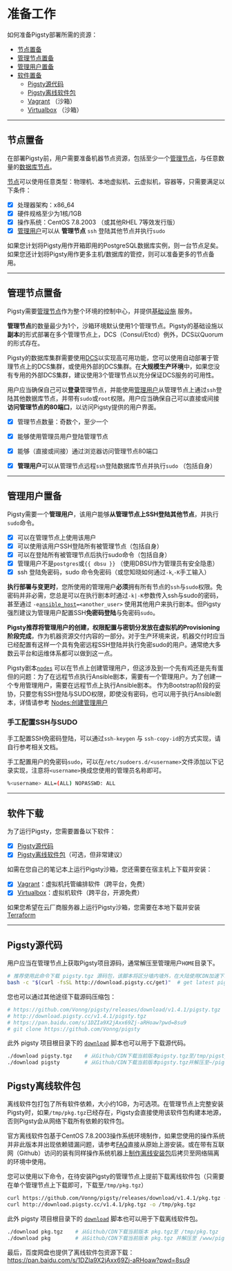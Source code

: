 # 准备工作

如何准备Pigsty部署所需的资源：

* [节点置备](#节点置备)
* [管理节点置备](#管理节点置备)
* [管理用户置备](#管理用户置备)
* [软件置备](#软件置备)
  * [Pigsty源代码](#pigsty源代码)
  * [Pigsty离线软件包](#pigsty离线软件包)
  * [Vagrant](#vagrant) （沙箱）
  * [Virtualbox](#Virtualbox) （沙箱）




----------------

## 节点置备

在部署Pigsty前，用户需要准备机器节点资源，包括至少一个[管理节点](c-arch.md#管理节点)，与任意数量的[数据库节点](c-arch.md#数据库节点)。

[节点](c-arch.md#数据库节点)可以使用任意类型：物理机、本地虚拟机、云虚拟机，容器等，只需要满足以下条件：

  - [x] 处理器架构：x86_64
  - [x] 硬件规格至少为1核/1GB
  - [x] 操作系统：CentOS 7.8.2003 （或其他RHEL 7等效发行版）
  - [x] [管理用户](#管理节点置备)可以从 **管理节点** `ssh` 登陆其他节点并执行`sudo`

如果您计划将Pigsty用作开箱即用的PostgreSQL数据库实例，则一台节点足矣。如果您还计划将Pigsty用作更多主机/数据库的管控，则可以准备更多的节点备用。




----------------

## 管理节点置备

Pigsty需要[管理节点](c-arch.md#管理节点)作为整个环境的控制中心，并提供[基础设施](c-arch#基础设施) 服务。

**管理节点**的数量最少为1个，沙箱环境默认使用1个管理节点。Pigsty的基础设施以**副本**的形式部署在多个管理节点上，DCS（Consul/Etcd）例外，DCS以Quorum的形式存在。

Pigsty的数据库集群需要使用[DCS](v-infra.md#dcs)以实现高可用功能，您可以使用自动部署于管理节点上的DCS集群，或使用外部的DCS集群。在**大规模生产环境**中，如果您没有专用的外部DCS集群，建议使用3个管理节点以充分保证DCS服务的可用性。

用户应当确保自己可以**登录**管理节点，并能使用[管理用户](#管理用户置备)从管理节点上通过`ssh`登陆其他数据库节点，并带有`sudo`或`root`权限。用户应当确保自己可以直接或间接**访问管理节点的80端口**，以访问Pigsty提供的用户界面。

  - [x] 管理节点数量：奇数个，至少一个
  - [x] 能够使用管理员用户登陆管理节点
  - [x] 能够（直接或间接）通过浏览器访问管理节点80端口
  - [x] **管理用户**可以从管理节点远程`ssh`登陆数据库节点并执行`sudo` （包括自身）



----------------

## 管理用户置备

Pigsty需要一个**管理用户**，该用户能够**从管理节点上SSH登陆其他节点**，并执行`sudo`命令。

  - [x] 可以在管理节点上使用该用户
  - [x] 可以使用该用户SSH登陆所有被管理节点（包括自身）
  - [x] 可以在登陆所有被管理节点后执行sudo命令（包括自身）
  - [x] 管理用户不是`postgres`或`{{ dbsu }}` （使用DBSU作为管理员有安全隐患）
  - [x] ssh 登陆免密码，sudo 命令免密码（或您知晓如何通过`-k`,`-K`手工输入）

**执行部署与变更时**，您所使用的管理用户**必须**拥有所有节点的`ssh`与`sudo`权限。免密码并非必需，您总是可以在执行剧本时通过`-k|-K`参数传入ssh与sudo的密码，甚至通过 `-e`[`ansible_host`](v-infra.md#connect)`=<another_user>` 使用其他用户来执行剧本。但Pigsty强烈建议为管理用户配置SSH**免密码登陆**与免密码`sudo`。

**Pigsty推荐将管理用户的创建，权限配置与密钥分发放在虚拟机的Provisioning阶段完成**，作为机器资源交付内容的一部分。对于生产环境来说，机器交付时应当已经配置有这样一个具有免密远程SSH登陆并执行免密sudo的用户。通常绝大多数云平台和运维体系都可以做到这一点。

Pigsty剧本[`nodes`](p-nodes.md#nodes) 可以在节点上创建管理用户，但这涉及到一个先有鸡还是先有蛋但的问题：为了在远程节点执行Ansible剧本，需要有一个管理用户。为了创建一个专用管理用户，需要在远程节点上执行Ansible剧本。 作为Bootstrap阶段的妥协，只要您有SSH登陆与SUDO权限，即使没有密码，也可以用于执行Ansible剧本，详情请参考 [Nodes:创建管理用户](v-nodes.md#创建管理用户)


### 手工配置SSH与SUDO

手工配置SSH免密码登陆，可以通过`ssh-keygen` 与 `ssh-copy-id`的方式实现，请自行参考相关文档。

手工配置用户的免密码`sudo`，可以在`/etc/sudoers.d/<username>`文件添加以下记录实现，注意将`<username>`换成您使用的管理员名称即可。

```bash
%<username> ALL=(ALL) NOPASSWD: ALL
```




----------------

## 软件下载

为了运行Pigsty，您需要置备以下软件：

  - [x] [Pigsty源代码](#Pigsty源代码)
  - [x] [Pigsty离线软件包](#Pigsty离线软件包)（可选，但非常建议）

如需在您自己的笔记本上运行Pigsty沙箱，您还需要在宿主机上下载并安装：

  - [x] [Vagrant](#Vagrant)：虚拟机托管编排软件（跨平台，免费）
  - [x] [Virtualbox](#Virtualbox)：虚拟机软件（跨平台，开源免费）

如果您希望在云厂商服务器上运行Pigsty沙箱，您需要在本地下载并安装 [Terraform](#Terraform)



----------------

## Pigsty源代码

用户应当在管理节点上获取Pigsty项目源码，通常解压至管理用户`HOME`目录下。

```bash
# 推荐使用此命令下载 pigsty.tgz 源码包，该脚本将区分墙内墙外，在大陆使用CDN加速下载
bash -c "$(curl -fsSL http://download.pigsty.cc/get)"  # get latest pigsty source
```

您也可以通过其他途径下载源码压缩包：

```bash
# https://github.com/Vonng/pigsty/releases/download/v1.4.1/pigsty.tgz   # Github Release 
# http://download.pigsty.cc/v1.4.1/pigsty.tgz                           # China CDN
# https://pan.baidu.com/s/1DZIa9X2jAxx69Zj-aRHoaw?pwd=8su9              # 百度云网盘下载
# git clone https://github.com/Vonng/pigsty                             # 获取最新代码Master分支（不建议）
```

此外 pigsty 项目根目录下的 [`download`](https://github.com/Vonng/pigsty/blob/master/download) 脚本也可以用于下载源代码。

```bash
./download pigsty.tgz    # 从Github/CDN下载当前版本pigsty.tgz至/tmp/pigsty.tgz
./download pigsty        # 从Github/CDN下载当前版本pigsty.tgz并解压至~/pigsty（如已存在则跳过）
```



## Pigsty离线软件包

离线软件包打包了所有软件依赖，大小约1GB，为可选项。在管理节点上完整安装Pigsty时，如果`/tmp/pkg.tgz`已经存在，Pigsty会直接使用该软件包构建本地源，否则Pigsty会从网络下载所有依赖的软件包。

官方离线软件包基于CentOS 7.8.2003操作系统环境制作，如果您使用的操作系统并非此版本并出现依赖错漏问题，请参考[FAQ](s-faq.md)直接从原始上游安装。或在带有互联网（Github）访问的装有同样操作系统机器上[制作离线安装包](t-offline.md)后拷贝至网络隔离的环境中使用。

您可以使用以下命令，在待安装Pigsty的管理节点上提前下载离线软件包（只需要在单个管理节点上下载即可，下载至`/tmp/pkg.tgz`）

```bash
curl https://github.com/Vonng/pigsty/releases/download/v1.4.1/pkg.tgz -o /tmp/pkg.tgz   # Github Release，最权威 
curl http://download.pigsty.cc/v1.4.1/pkg.tgz -o /tmp/pkg.tgz                           # 或在中国大陆用CDN下载
```

此外 pigsty 项目根目录下的 [`download`](https://github.com/Vonng/pigsty/bl/master/download) 脚本也可以用于下载离线软件包。

```bash
./download pkg.tgz    # 从Github/CDN下载当前版本 pkg.tgz至 /tmp/pkg.tgz
./download pkg        # 从Github/CDN下载当前版本 pkg.tgz 并解压至 /www/pigsty
```

最后，百度网盘也提供了离线软件包资源下载：https://pan.baidu.com/s/1DZIa9X2jAxx69Zj-aRHoaw?pwd=8su9


